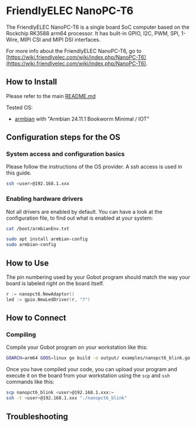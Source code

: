 # FriendlyELEC NanoPC-T6

The FriendlyELEC NanoPC-T6 is a single board SoC computer based on the Rockchip RK3588 arm64 processor. It has built-in
GPIO, I2C, PWM, SPI, 1-Wire, MIPI CSI and MIPI DSI interfaces.

For more info about the FriendlyELEC NanoPC-T6, go to [https://wiki.friendlyelec.com/wiki/index.php/NanoPC-T6](https://wiki.friendlyelec.com/wiki/index.php/NanoPC-T6).

## How to Install

Please refer to the main [README.md](https://github.com/hybridgroup/gobot/blob/release/README.md)

Tested OS:

* [armbian](https://www.armbian.com/nanopct6/) with "Armbian 24.11.1 Bookworm Minimal / IOT"

## Configuration steps for the OS

### System access and configuration basics

Please follow the instructions of the OS provider. A ssh access is used in this guide.

```sh
ssh <user>@192.168.1.xxx
```

### Enabling hardware drivers

Not all drivers are enabled by default. You can have a look at the configuration file, to find out what is enabled at
your system:

```sh
cat /boot/armbianEnv.txt
```

```sh
sudo apt install armbian-config
sudo armbian-config
```

## How to Use

The pin numbering used by your Gobot program should match the way your board is labeled right on the board itself.

```go
r := nanopct6.NewAdaptor()
led := gpio.NewLedDriver(r, "7")
```

## How to Connect

### Compiling

Compile your Gobot program on your workstation like this:

```sh
GOARCH=arm64 GOOS=linux go build -o output/ examples/nanopct6_blink.go
```

Once you have compiled your code, you can upload your program and execute it on the board from your workstation
using the `scp` and `ssh` commands like this:

```sh
scp nanopct6_blink <user>@192.168.1.xxx:~
ssh -t <user>@192.168.1.xxx "./nanopct6_blink"
```

## Troubleshooting
